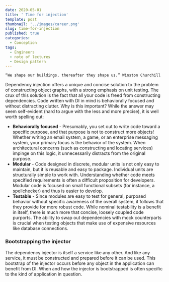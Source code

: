 ```yaml
---
date: 2020-05-01
title: ' Time for injection'
template: post
thumbnail: '../images/career.png'
slug: time-for-injection
published: true
categories:
  - Conception
tags:
  - Engineers
  - note of lectures
  - Design pattern
---
```

`
“We shape our buildings, thereafter they shape us.”
Winston Churchill
`

Dependency injection offers a unique and concise solution to the problem of constructing object graphs, with a strong emphasis on unit testing.
The crux of this solution is the fact that all your code is freed from constructing dependencies. 
Code written with DI in mind is behaviorally focused and without distracting clutter. Why is this important? While the answer may seem self-evident (hard to argue with the less and more precise), it is well worth spelling out:

- **Behaviorally focused** - Presumably, you set out to write code toward a specific purpose, and that purpose is not to construct more objects! Whether writing an email system, a game, or an enterprise messaging system, your primary focus is the behavior of the system. When architectural concerns (such as constructing and locating services) impinge on this logic, it unnecessarily distracts from the original purpose.
- **Modular** - Code designed in discrete, modular units is not only easy to maintain, but it is reusable and easy to package. Individual units are structurally simple to work with. Understanding whether code meets specified requirements is often a difficult proposition for developers. Modular code is focused on small functional subsets (for instance, a spellchecker) and thus is easier to develop.
- **Testable** - Since modules are easy to test for general, purposed behavior without specific awareness of the overall system, it follows that they provide for more robust code. While nominal testability is a benefit in itself, there is much more that concise, loosely coupled code purports. The ability to swap out dependencies with mock counterparts is crucial when testing objects that make use of expensive resources like database connections.

### Bootstrapping the injector

The dependency injector is itself a service like any other. And like any service, it must be constructed and prepared before it can be used. This bootstrap of the injector occurs before any object in the application can benefit from DI. When and how the injector is bootstrapped is often specific to the kind of application in question. 

